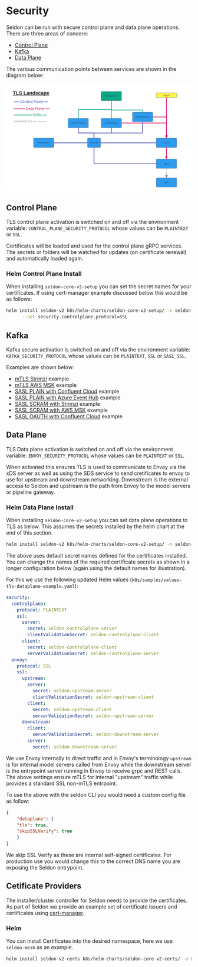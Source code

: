 # Security

Seldon can be run with secure control plane and data plane operations. There are three areas of concern:

* [Control Plane](./#control-plane)
* [Kafka](./#kafka)
* [Data Plane](./#data-plane)

The various communication points between services are shown in the diagram below:

![networking](<../../../images/networking (2).jpg>)

## Control Plane

TLS control plane activation is switched on and off via the environment variable: `CONTROL_PLANE_SECURITY_PROTOCOL` whose values can be `PLAINTEXT` or `SSL`.

Certificates will be loaded and used for the control plane gRPC services. The secrets or folders will be watched for updates (on certificate renewal) and automatically loaded again.

### Helm Control Plane Install

When installing `seldon-core-v2-setup` you can set the secret names for your certificates. If using cert-manager example discussed below this would be as follows:

```bash
helm install seldon-v2 k8s/helm-charts/seldon-core-v2-setup/ -n seldon-mesh \
      --set security.controlplane.protocol=SSL
```

## Kafka

Kafka secure activation is switched on and off via the environment variable: `KAFKA_SECURITY_PROTOCOL` whose values can be `PLAINTEXT`, `SSL` or `SASL_SSL`.

Examples are shown below:

* [mTLS Strimzi](strimzi-mtls.md) example
* [mTLS AWS MSK](aws-msk-mtls.md) example
* [SASL PLAIN with Confluent Cloud](confluent-sasl.md) example
* [SASL PLAIN with Azure Event Hub](azure-event-hub-sasl.md) example
* [SASL SCRAM with Strimzi](strimzi-sasl.md) example
* [SASL SCRAM with AWS MSK](aws-msk-sasl.md) example
* [SASL OAUTH with Confluent Cloud](confluent-oauth.md) example

## Data Plane

TLS Data plane activation is switched on and off via the environment variable: `ENVOY_SECURITY_PROTOCOL` whose values can be `PLAINTEXT` or `SSL`.

When activated this ensures TLS is used to communicate to Envoy via the xDS server as well as using the SDS service to send cretificates to envoy to use for upstream and downstream networking. Downstream is the external access to Seldon and upstream is the path from Envoy to the model servers or pipeline gateway.

### Helm Data Plane Install

When installing `seldon-core-v2-setup` you can set data plane operations to TLS as below. This assumes the secrets installed by the helm chart at the end of this section.

```bash
helm install seldon-v2 k8s/helm-charts/seldon-core-v2-setup/ -n seldon-mesh --set security.envoy.protocol=SSL
```

The above uses default secret names defined for the certificates installed. You can change the names of the required certificate secrets as shown in a longer configuration below (again using the default names for illustration).

For this we use the following updated Helm values (`k8s/samples/values-tls-dataplane-example.yaml`):

```yaml
security:
  controlplane:
    protocol: PLAINTEXT
    ssl:
      server:
        secret: seldon-controlplane-server
        clientValidationSecret: seldon-controlplane-client
      client:
        secret: seldon-controlplane-client
        serverValidationSecret: seldon-controlplane-server
  envoy:
    protocol: SSL
    ssl:
      upstream:
        server:
          secret: seldon-upstream-server
          clientValidationSecret: seldon-upstream-client
        client:
          secret: seldon-upstream-client
          serverValidationSecret: seldon-upstream-server
      downstream:
        client:
          serverValidationSecret: seldon-downstream-server
        server:
          secret: seldon-downstream-server
```

We use Envoy internally to direct traffic and in Envoy's terminology `upstream` is for internal model servers called from Envoy while the downstream server is the entrypoint server running in Envoy to receive grpc and REST calls. The above settings ensure mTLS for internal "upstream" traffic while provides a standard SSL non-mTLS entrpoint.

To use the above with the seldon CLI you would need a custom config file as follow:

```json
{
    "dataplane": {
	"tls": true,
	"skipSSLVerify": true
    }
}

```

We skip SSL Verify as these are internal self-signed certificates. For production use you would change this to the correct DNS name you are exposing the Seldon entrypoint.

## Cetificate Providers

The installer/cluster controller for Seldon needs to provide the certificates. As part of Seldon we provide an example set of certificate issuers and certificates using [cert-manager](https://cert-manager.io/).

### Helm

You can install Certificates into the desired namespace, here we use `seldon-mesh` as an example.

```sh
helm install seldon-v2-certs k8s/helm-charts/seldon-core-v2-certs/ -n seldon-mesh
```
